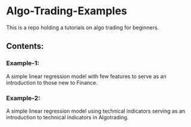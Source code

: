 # Algo-Trading-Examples
This is a repo holding a tutorials on algo trading for beginners.

## Contents:
  ### Example-1:
  A simple linear regression model with few features to serve as an introduction to those new to Finance.
   
  ### Example-2:
  A simple linear regression model using technical indicators serving as an introduction to technical indicators in Algotrading.

